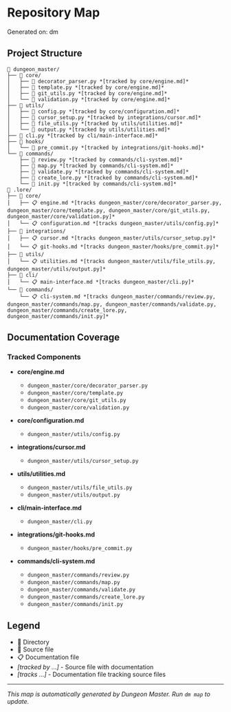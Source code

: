 # Repository Map

Generated on: dm

## Project Structure

```
📁 dungeon_master/
├── 📁 core/
│   ├── 📄 decorator_parser.py *[tracked by core/engine.md]*
│   ├── 📄 template.py *[tracked by core/engine.md]*
│   ├── 📄 git_utils.py *[tracked by core/engine.md]*
│   └── 📄 validation.py *[tracked by core/engine.md]*
├── 📁 utils/
│   ├── 📄 config.py *[tracked by core/configuration.md]*
│   ├── 📄 cursor_setup.py *[tracked by integrations/cursor.md]*
│   ├── 📄 file_utils.py *[tracked by utils/utilities.md]*
│   └── 📄 output.py *[tracked by utils/utilities.md]*
├── 📄 cli.py *[tracked by cli/main-interface.md]*
├── 📁 hooks/
│   └── 📄 pre_commit.py *[tracked by integrations/git-hooks.md]*
└── 📁 commands/
    ├── 📄 review.py *[tracked by commands/cli-system.md]*
    ├── 📄 map.py *[tracked by commands/cli-system.md]*
    ├── 📄 validate.py *[tracked by commands/cli-system.md]*
    ├── 📄 create_lore.py *[tracked by commands/cli-system.md]*
    └── 📄 init.py *[tracked by commands/cli-system.md]*
📁 .lore/
├── 📁 core/
│   ├── 📋 engine.md *[tracks dungeon_master/core/decorator_parser.py, dungeon_master/core/template.py, dungeon_master/core/git_utils.py, dungeon_master/core/validation.py]*
│   └── 📋 configuration.md *[tracks dungeon_master/utils/config.py]*
├── 📁 integrations/
│   ├── 📋 cursor.md *[tracks dungeon_master/utils/cursor_setup.py]*
│   └── 📋 git-hooks.md *[tracks dungeon_master/hooks/pre_commit.py]*
├── 📁 utils/
│   └── 📋 utilities.md *[tracks dungeon_master/utils/file_utils.py, dungeon_master/utils/output.py]*
├── 📁 cli/
│   └── 📋 main-interface.md *[tracks dungeon_master/cli.py]*
└── 📁 commands/
    └── 📋 cli-system.md *[tracks dungeon_master/commands/review.py, dungeon_master/commands/map.py, dungeon_master/commands/validate.py, dungeon_master/commands/create_lore.py, dungeon_master/commands/init.py]*
```

## Documentation Coverage

### Tracked Components

- **core/engine.md**
  - `dungeon_master/core/decorator_parser.py`
  - `dungeon_master/core/template.py`
  - `dungeon_master/core/git_utils.py`
  - `dungeon_master/core/validation.py`

- **core/configuration.md**
  - `dungeon_master/utils/config.py`

- **integrations/cursor.md**
  - `dungeon_master/utils/cursor_setup.py`

- **utils/utilities.md**
  - `dungeon_master/utils/file_utils.py`
  - `dungeon_master/utils/output.py`

- **cli/main-interface.md**
  - `dungeon_master/cli.py`

- **integrations/git-hooks.md**
  - `dungeon_master/hooks/pre_commit.py`

- **commands/cli-system.md**
  - `dungeon_master/commands/review.py`
  - `dungeon_master/commands/map.py`
  - `dungeon_master/commands/validate.py`
  - `dungeon_master/commands/create_lore.py`
  - `dungeon_master/commands/init.py`

## Legend

- 📁 Directory
- 📄 Source file
- 📋 Documentation file
- *[tracked by ...]* - Source file with documentation
- *[tracks ...]* - Documentation file tracking source files

---
*This map is automatically generated by Dungeon Master. Run `dm map` to update.*
